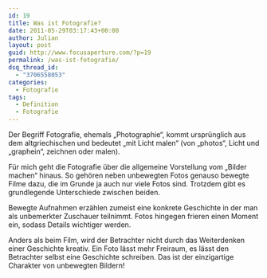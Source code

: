 ```yaml
---
id: 19
title: Was ist Fotografie?
date: 2011-05-29T03:17:43+00:00
author: Julian
layout: post
guid: http://www.focusaperture.com/?p=19
permalink: /was-ist-fotografie/
dsq_thread_id:
  - "3706558053"
categories:
  - Fotografie
tags:
  - Definition
  - Fotografie
---
```

Der Begriff Fotografie, ehemals &#8222;Photographie&#8220;, kommt ursprünglich aus dem altgriechischen und bedeutet &#8222;mit Licht malen&#8220; (von &#8222;photos&#8220;, Licht und &#8222;graphein&#8220;, zeichnen oder malen).

Für mich geht die Fotografie über die allgemeine Vorstellung vom &#8222;Bilder machen&#8220; hinaus. So gehören neben unbewegten Fotos genauso bewegte Filme dazu, die im Grunde ja auch nur viele Fotos sind. Trotzdem gibt es grundlegende Unterschiede zwischen beiden.

Bewegte Aufnahmen erzählen zumeist eine konkrete Geschichte in der man als unbemerkter Zuschauer teilnimmt. Fotos hingegen frieren einen Moment ein, sodass Details wichtiger werden. 

Anders als beim Film, wird der Betrachter nicht durch das Weiterdenken einer Geschichte kreativ. Ein Foto lässt mehr Freiraum, es lässt den Betrachter selbst eine Geschichte schreiben. Das ist der einzigartige Charakter von unbewegten Bildern!